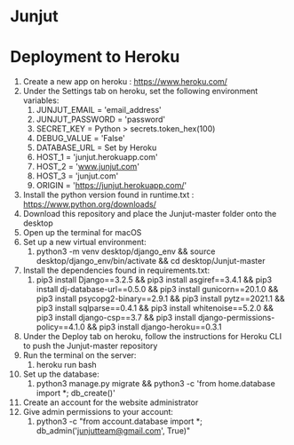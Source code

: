 # Junjut

# Deployment to Heroku

1. Create a new app on heroku : https://www.heroku.com/
2. Under the Settings tab on heroku, set the following environment variables:
   1. JUNJUT_EMAIL = 'email_address'
   2. JUNJUT_PASSWORD = 'password'
   3. SECRET_KEY = Python > secrets.token_hex(100)
   4. DEBUG_VALUE = 'False'
   5. DATABASE_URL = Set by Heroku
   6. HOST_1 = 'junjut.herokuapp.com'
   7. HOST_2 = 'www.junjut.com'
   8. HOST_3 = 'junjut.com'
   9. ORIGIN = 'https://junjut.herokuapp.com/'
4. Install the python version found in runtime.txt : https://www.python.org/downloads/
5. Download this repository and place the Junjut-master folder onto the desktop
6. Open up the terminal for macOS
7. Set up a new virtual environment: 
   1. python3 -m venv desktop/django_env && source desktop/django_env/bin/activate && cd desktop/Junjut-master
8. Install the dependencies found in requirements.txt:
   1. pip3 install Django==3.2.5 && pip3 install asgiref==3.4.1 && pip3 install dj-database-url==0.5.0 && pip3 install gunicorn==20.1.0 && pip3 install psycopg2-binary==2.9.1 && pip3 install pytz==2021.1 && pip3 install sqlparse==0.4.1 && pip3 install whitenoise==5.2.0 && pip3 install django-csp==3.7 && pip3 install django-permissions-policy==4.1.0 && pip3 install django-heroku==0.3.1
10. Under the Deploy tab on heroku, follow the instructions for Heroku CLI to push the Junjut-master repository
11. Run the terminal on the server:
    1. heroku run bash
13. Set up the database:
    1. python3 manage.py migrate && python3 -c 'from home.database import *; db_create()'
14. Create an account for the website administrator
15. Give admin permissions to your account:
    1. python3 -c "from account.database import *; db_admin('junjutteam@gmail.com', True)"
